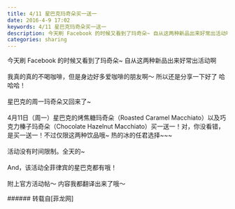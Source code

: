 ```yaml
---
title: 4/11 星巴克玛奇朵买一送一
date: 2016-4-9 17:02
keywords: 4/11 星巴克玛奇朵买一送一
description: 今天刷 Facebook 的时候又看到了玛奇朵~ 自从这两种新品出来好常出活动啊 我真的真的不喝咖啡，但是身边好多爱咖啡的朋友啊～ 所以还是分享一下好了 哈哈哈！星巴克的周一玛奇朵又回来了~ 4月11日（周一）星巴克的烤焦糖玛奇朵（Roasted Caramel Macchiato）以及巧克力榛子玛奇朵（Chocolate Hazelnut Macchiato）买一送一！对，你没看错，是买一送一！不过仅限这两种饮品哦~ 热的冰的任君选择~~~ 活动没有时间限制。全天的~ And，该活动全菲律宾的星巴克都有哦！附上官方活动帖～ 内容我都翻译出来了哦～
categories: sharing
---
```

<td class="t_f" id="postmessage_311676">

今天刷 Facebook 的时候又看到了玛奇朵~ 自从这两种新品出来好常出活动啊 <img alt="" border="0" class="zoom" data-cf-modified-0d39b121f0337c2b164bf9d3-="" file="http://www.flw.ph//mobcent//app/data/phiz/default/14.png" id="aimg_t8Mqu" lazyloadthumb="1" onclick="" onmouseover="" src="http://www.flw.ph//mobcent//app/data/phiz/default/14.png"/><br/>
<br/>
我真的真的不喝咖啡，但是身边好多爱咖啡的朋友啊～ 所以还是分享一下好了 哈哈哈！<br/>
<br/>
星巴克的周一玛奇朵又回来了~ <br/>
<br/>
4月11日（周一）星巴克的烤焦糖玛奇朵（Roasted Caramel Macchiato）以及巧克力榛子玛奇朵（Chocolate Hazelnut Macchiato）买一送一！对，你没看错，是买一送一！不过仅限这两种饮品哦~ 热的冰的任君选择~~~ <img alt="" border="0" class="zoom" data-cf-modified-0d39b121f0337c2b164bf9d3-="" file="http://www.flw.ph//mobcent//app/data/phiz/default/01.png" id="aimg_gl23T" lazyloadthumb="1" onclick="" onmouseover="" src="http://www.flw.ph//mobcent//app/data/phiz/default/01.png"/><br/>
<br/>
活动没有时间限制。全天的~ <br/>
<br/>
And，该活动全菲律宾的星巴克都有哦！<br/>
<br/>
附上官方活动帖～ 内容我都翻译出来了哦～<img alt="" border="0" class="zoom" data-cf-modified-0d39b121f0337c2b164bf9d3-="" file="http://www.flw.ph//mobcent//app/data/phiz/default/03.png" id="aimg_cLv7B" lazyloadthumb="1" onclick="" onmouseover="" src="http://www.flw.ph//mobcent//app/data/phiz/default/03.png"/><img alt="" border="0" class="zoom" data-cf-modified-0d39b121f0337c2b164bf9d3-="" file="http://www.flw.ph//mobcent//app/data/phiz/default/03.png" id="aimg_gH2KM" lazyloadthumb="1" onclick="" onmouseover="" src="http://www.flw.ph//mobcent//app/data/phiz/default/03.png"/><img alt="" border="0" class="zoom" data-cf-modified-0d39b121f0337c2b164bf9d3-="" file="http://www.flw.ph//mobcent//app/data/phiz/default/03.png" id="aimg_FHM0S" lazyloadthumb="1" onclick="" onmouseover="" src="http://www.flw.ph//mobcent//app/data/phiz/default/03.png"/><br/>
<img alt="" border="0" class="zoom" data-cf-modified-0d39b121f0337c2b164bf9d3-="" file="http://www.flw.ph/data/appbyme/upload/image/201604/09/zTOUtZjBYy2I.jpg" id="aimg_B5xuS" lazyloadthumb="1" onclick="" onmouseover="" src="http://www.flw.ph/data/appbyme/upload/image/201604/09/zTOUtZjBYy2I.jpg"/><br/>
</td>
###### 转载自[菲龙网]